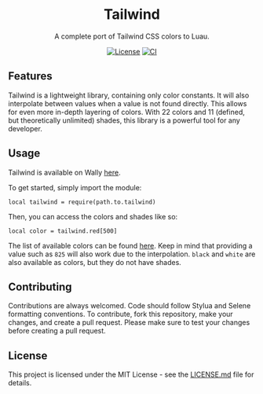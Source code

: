 <div align="center">

# Tailwind

A complete port of Tailwind CSS colors to Luau.

[![License](https://img.shields.io/github/license/virtualbutfake/tailwind)](https://github.com/virtualbutfake/tailwind/blob/master/LICENSE.md)
[![CI](https://github.com/virtualbutfake/tailwind/actions/workflows/ci.yaml/badge.svg)](https://github.com/virtualbutfake/tailwind/actions)

</div>

## Features

Tailwind is a lightweight library, containing only color constants. It will also interpolate between values when a value is not found directly. This allows for even more in-depth layering of colors. With 22 colors and 11 (defined, but theoretically unlimited) shades, this library is a powerful tool for any developer.

## Usage

Tailwind is available on Wally [here](https://wally.run/package/virtualbutfake/tailwind).

To get started, simply import the module:

```luau
local tailwind = require(path.to.tailwind)
```

Then, you can access the colors and shades like so:

```luau
local color = tailwind.red[500]
```

The list of available colors can be found [here](https://tailwindcss.com/docs/customizing-colors). Keep in mind that providing a value such as `825` will also work due to the interpolation.
`black` and `white` are also available as colors, but they do not have shades.

## Contributing

Contributions are always welcomed. Code should follow Stylua and Selene formatting conventions. To contribute, fork this repository, make your changes, and create a pull request. Please make sure to test your changes before creating a pull request.

## License

This project is licensed under the MIT License - see the [LICENSE.md](https://github.com/virtualbutfake/tailwind/blob/main/LICENSE.md) file for details.